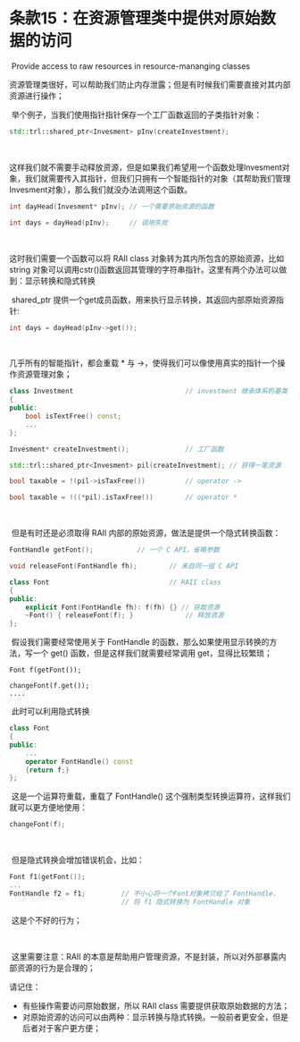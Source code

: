 # 条款15：在资源管理类中提供对原始数据的访问

​		Provide access to raw resources in resource-mananging classes

​	资源管理类很好，可以帮助我们防止内存泄露；但是有时候我们需要直接对其内部资源进行操作；

​	举个例子，当我们使用指针指针保存一个工厂函数返回的子类指针对象：

````cpp
std::trl::shared_ptr<Invesment> pInv(createInvestment);
````

​	

这样我们就不需要手动释放资源，但是如果我们希望用一个函数处理Invesment对象，我们就需要传入其指针，但我们只拥有一个智能指针的对象（其帮助我们管理Invesment对象），那么我们就没办法调用这个函数。

````cpp
int dayHead(Invesment* pInv); // 一个需要原始资源的函数

int days = dayHead(pInv);	  // 调用失败
````

​	

这时我们需要一个函数可以将 RAII class 对象转为其内所包含的原始资源，比如 string 对象可以调用cstr()函数返回其管理的字符串指针。这里有两个办法可以做到：显示转换和隐式转换

​	shared_ptr 提供一个get成员函数，用来执行显示转换，其返回内部原始资源指针:

```cpp
int days = dayHead(pInv->get());
```

​	

几乎所有的智能指针，都会重载 * 与 ->，使得我们可以像使用真实的指针一个操作资源管理对象；

````cpp
class Investment							// investment 继承体系的基类
{
public:
	bool isTextFree() const;
	...
};

Invesment* createInvestment();				// 工厂函数

std::trl::shared_ptr<Invesment> pil(createInvestment); // 获得一笔资源

bool taxable = !(pil->isTaxFree())			// operator ->

bool taxable = !((*pil).isTaxFree())		// operator *
````

​	

​	但是有时还是必须取得 RAII 内部的原始资源，做法是提供一个隐式转换函数：

````cpp
FontHandle getFont();			// 一个 C API，省略参数

void releaseFont(FontHandle fh);		// 来自同一组 C API

class Font								// RAII class
{
public:
	explicit Font(FontHandle fh): f(fh) {} // 获取资源
    ~Font() { releaseFont(f); }				// 释放资源
};
````

​	假设我们需要经常使用关于 FontHandle 的函数，那么如果使用显示转换的方法，写一个 get() 函数，但是这样我们就需要经常调用 get，显得比较繁琐；

````
Font f(getFont());

changeFont(f.get());
....
````

​	此时可以利用隐式转换

````cpp
class Font
{
public:
    ...
    operator FontHandle() const
    {return f;}
};
````

​	这是一个运算符重载，重载了 FontHandle() 这个强制类型转换运算符，这样我们就可以更方便地使用：

````cpp
changeFont(f);
````

​		

​		但是隐式转换会增加错误机会，比如：

```cpp
Font f1(getFont());
...
FontHandle f2 = f1;   		// 不小心将一个Font对象拷贝给了 FontHandle，
							// 将 f1 隐式转换为 FontHandle 对象
```

​	这是个不好的行为；

​		

​	这里需要注意：RAII 的本意是帮助用户管理资源，不是封装，所以对外部暴露内部资源的行为是合理的；



请记住：

- 有些操作需要访问原始数据，所以 RAII class 需要提供获取原始数据的方法；
- 对原始资源的访问可以由两种：显示转换与隐式转换。一般前者更安全，但是后者对于客户更方便；

